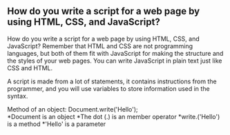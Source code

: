 ## How do you write a script for a web page by using HTML, CSS, and JavaScript? 

How do you write a script for a web page by using HTML, CSS, and JavaScript? 
Remember that HTML and CSS are not programming languages, but both of them fit with JavaScript for making the structure and the styles of your web pages. You can write JavaScript in plain text just like CSS and HTML. 

A script is made from a lot of statements, it contains instructions from the programmer, and you will use variables to store information used in the syntax. 

Method of an object:   Document.write('Hello');  
*Document is an object 
*The dot (.) is an member operator 
*write.('Hello') is a method 
*'Hello' is a parameter 

### <script> : it used to load the JavaScript file in HTML pages 
### <link> : it used to load a CSS file 